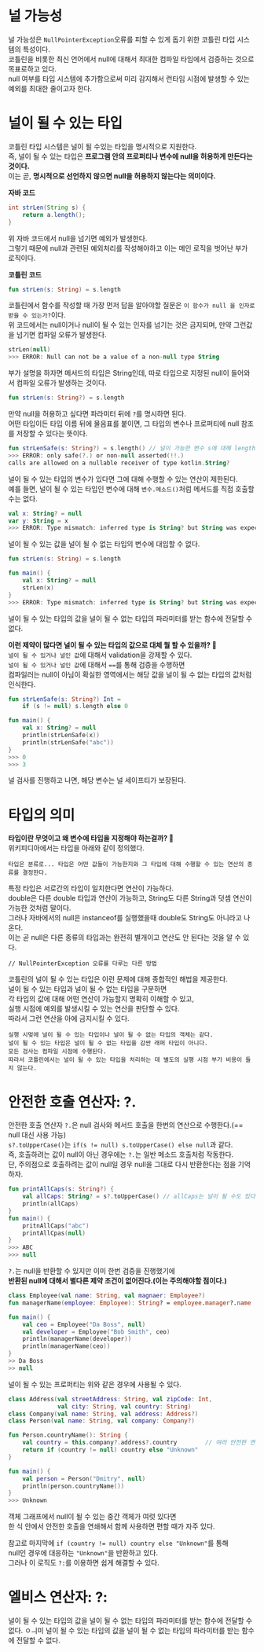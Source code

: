 널 가능성
=========
널 가능성은 `NullPointerException`오류를 피할 수 있게 돕기 위한 코틀린 타입 시스템의 특성이다.              
코틀린을 비롯한 최신 언어에서 null에 대해서 최대한 컴파일 타임에서 검증하는 것으로 목표로하고 있다.       
null 여부를 타입 시스템에 추가함으로써 미리 감지해서 런타임 시점에 발생할 수 있는 예외를 최대한 줄이고자 한다.       
    
# 널이 될 수 있는 타입 
코틀린 타입 시스템은 널이 될 수있는 타입을 명시적으로 지원한다.        
즉, 널이 될 수 있는 타입은 **프로그램 안의 프로퍼티나 변수에 null을 허용하게 만든다는 것이다.**         
이는 곧, **명시적으로 선언하지 않으면 null을 허용하지 않는다는 의미이다.**     

**자바 코드**
```java
int strLen(String s) {
    return a.length();
}
```
위 자바 코드에서 null을 넘기면 예외가 발생한다.       
그렇기 때문에 null과 관련된 예외처리를 작성해야하고 이는 메인 로직을 벗어난 부가 로직이다.      
   
**코틀린 코드**   
```kt
fun strLen(s: String) = s.length   
```  
코틀린에서 함수를 작성할 때 가장 먼저 답을 알아야할 질문은 `이 함수가 null 을 인자로 받을 수 있는가?`이다.         
위 코드에서는 null이거나 null이 될 수 있는 인자를 넘기는 것은 금지되며, 만약 그런값을 넘기면 컴파일 오류가 발생한다.       

```kt
strLen(null)
>>> ERROR: Null can not be a value of a non-null type String
```
부가 설명을 하자면 메서드의 타입은 String인데, 따로 타입으로 지정된 null이 들어와서 컴파일 오류가 발생하는 것이다.    

```kt
fun strLen(s: String?) = s.length   
```
만약 null을 허용하고 싶다면 파라미터 뒤에 `?`를 명시하면 된다.          
어떤 타입이든 타입 이름 뒤에 물음표를 붙이면, 그 타입의 변수나 프로퍼티에 null 참조를 저장할 수 있다는 뜻이다.      
   
```kt
fun strLenSafe(s: String?) = s.length() // 널이 가능한 변수 s에 대해 length() 호출하면서 문제 
>>> ERROR: only safe(?.) or non-null asserted(!!.)  
calls are allowed on a nullable receiver of type kotlin.String?  
```
널이 될 수 있는 타입의 변수가 있다면 그에 대해 수행할 수 있는 연산이 제한된다.   
예를 들면, 널이 될 수 있는 타입인 변수에 대해 `변수.메소드()`처럼 메서드를 직접 호출할 수는 없다.   

```kt
val x: String? = null  
var y: String = x 
>>> ERROR: Type mismatch: inferred type is String? but String was expected
```
널이 될 수 있는 값을 널이 될 수 없는 타입의 변수에 대입할 수 없다.   

```kt
fun strLen(s: String) = s.length   

fun main() {
    val x: String? = null
    strLen(x)
}
>>> ERROR: Type mismatch: inferred type is String? but String was expected
```
널이 될 수 있는 타입의 값을 널이 될 수 없는 타입의 파라미터를 받는 함수에 전달할 수 없다.       
   
**이런 제약이 많다면 널이 될 수 있는 타입의 값으로 대체 뭘 할 수 있을까? 🤔**        
`널이 될 수 있거나 널인 값`에 대해서 validation을 강제할 수 있다.           
`널이 될 수 있거나 널인 값`에 대해서 `==`를 통해 검증을 수행하면     
컴파일러는 null이 아님이 확실한 영역에서는 해당 값을 널이 될 수 없는 타입의 값처럼 인식한다.   

```kt
fun strLenSafe(s: String?) Int = 
    if (s != null) s.length else 0

fun main() {
    val x: String? = null
    println(strLenSafe(x))
    println(strLenSafe("abc"))
}
>>> 0
>>> 3
```
널 검사를 진행하고 나면, 해당 변수는 널 세이프티가 보장된다.    
    
# 타입의 의미  
**타입이란 무엇이고 왜 변수에 타입을 지정해야 하는걸까? 🤔**   
위키피디아에서는 타입을 아래와 같이 정의했다.   

```
타입은 분류로... 타입은 어떤 값들이 가능한지와 그 타입에 대해 수행할 수 있는 연산의 종류를 결정한다.   
```  
특정 타입은 서로간의 타입이 일치한다면 연산이 가능하다.     
double은 다른 double 타입과 연산이 가능하고, String도 다른 String과 덧셈 연산이 가능한 것처럼 말이다.        
그러나 자바에서의 null은 instanceof를 실행했을때 double도 String도 아니라고 나온다.        
이는 곧 null은 다른 종류의 타입과는 완전히 별개이고 연산도 안 된다는 것을 알 수 있다.         

```
// NullPointerException 오류를 다루는 다른 방법   
```
코틀린의 널이 될 수 있는 타입은 이런 문제에 대해 종합적인 해법을 제공한다.         
널이 될 수 있는 타입과 널이 될 수 없는 타입을 구분하면         
각 타입의 값에 대해 어떤 연산이 가능할지 명확히 이해할 수 있고,       
실행 시점에 예외를 발생시킬 수 있는 연산을 판단할 수 있다.         
따라서 그런 연산을 아에 금지시킬 수 있다.       

```
실행 시멎에 널이 될 수 있는 타입이나 널이 될 수 없는 타입의 객체는 같다.      
널이 될 수 있는 타입은 널이 될 수 없는 타입을 감싼 래퍼 타입이 아니다.      
모든 검사는 컴파일 시점에 수행된다.      
따라서 코틀린에서는 널이 될 수 있는 타입을 처리하는 데 별도의 실행 시점 부가 비용이 들지 않는다.     
```

# 안전한 호출 연산자: ?.
안전한 호출 연산자 `?.`은 null 검사와 메서드 호출을 한번의 연산으로 수행한다.(== null 대신 사용 가능)         
`s?.toUpperCase()`는 `if(s != null) s.toUpperCase() else null`과 같다.        
즉, 호출하려는 값이 null이 아닌 경우에는 `?.`는 일반 메소드 호출처럼 작동한다.         
단, 주의점으로 호출하려는 값이 null일 경우 null을 그대로 다시 반환한다는 점을 기억하자.    

```kt
fun printAllCaps(s: String?) {
    val allCaps: String? = s?.toUpperCase() // allCaps는 널이 될 수도 있다.   
    println(allCaps)
}
fun main() {
    pritnAllCaps("abc")
    printAllCpas(null)
}
>>> ABC
>>> null
```
`?.`는 null을 반환할 수 있지만 이미 한번 검증을 진행했기에       
**반환된 null에 대해서 별다른 제약 조건이 없어진다.(이는 주의해야할 점이다.)**        

```kt
class Employee(val name: String, val magnaer: Employee?)
fun managerName(employee: Employee): String? = employee.manager?.name   

fun main() {
    val ceo = Employee("Da Boss", null)
    val developer = Employee("Bob Smith", ceo)
    println(managerName(developer))
    println(managerName(ceo))
}
>> Da Boss
>> null
```
널이 될 수 있는 프로퍼티는 위와 같은 경우에 사용될 수 있다.      

```kt
class Address(val streetAddress: String, val zipCode: Int,
              val city: String, val country: String)
class Company(val name: String, val address: Address?)   
class Person(val name: String, val company: Company?)    

fun Person.countryName(): String {
    val country = this.company?.address?.country        // 여러 안전한 연산자를 연쇄해 사용 가능하다.(디미터는 흠..)
    return if (country != null) country else "Unknown"
}

fun main() {
    val person = Person("Dmitry", null)
    println(person.countryName())
}
>>> Unknown
```
객체 그래프에서 null이 될 수 있는 중간 객체가 여럿 있다면         
한 식 안에서 안전한 호출을 연쇄해서 함께 사용하면 편할 때가 자주 있다.   

참고로 마지막에 `if (country != null) country else "Unknown"`를 통해   
null인 경우에 대응하는 `"Unknown"`을 반환하고 있다.     
그러나 이 로직도 `?:`를 이용하면 쉽게 해결할 수 있다.    
 
# 엘비스 연산자: ?:   









널이 될 수 있는 타입의 값을 널이 될 수 없는 타입의 파라미터를 받는 함수에 전달할 수 없다.       ㅇㅢ미 
널이 될 수 있는 타입의 값을 널이 될 수 없는 타입의 파라미터를 받는 함수에 전달할 수 없다.       

